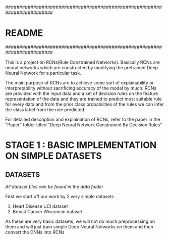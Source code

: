 #########################################################################

# README

#########################################################################

This is a project on RCNs(Rule Constrained Networks). Basically RCNs are neural networks which are constructed by modifying the pretrained Deep Neural Network for a particular task.

The main purpose of RCNs are to achieve some sort of explainability or interpretability without sacrificing accuracy of the model by much. RCNs are provided with the input data and a set of decision rules on the feature representation of the data and they are trained to predict most suitable rule for every data and from the prior class probabilities of the rules we can infer the class label from the rule predicted.

For detailed description and explaination of RCNs, refer to the paper in the "Paper" folder titled "Deep Neural Network Constrained By Decision Rules"

# STAGE 1 : BASIC IMPLEMENTATION ON SIMPLE DATASETS

## DATASETS

_All dataset files can be found in the data folder_

First we start off our work by 2 very simple datasets
1. Heart Disease UCI dataset
1. Breast Cancer Wisconcin dataset

As these are very basic datasets, we will not do much preprocessing on them and will just train simple Deep Neural Networks on them and then convert the DNNs into RCNs 
